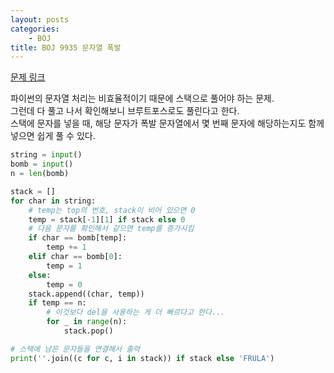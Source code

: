```yaml
---
layout: posts
categories:
    - BOJ
title: BOJ 9935 문자열 폭발
---
```


[문제 링크](https://www.acmicpc.net/problem/9935)

파이썬의 문자열 처리는 비효율적이기 때문에 스택으로 풀어야 하는 문제.  
그런데 다 풀고 나서 확인해보니 브루트포스로도 풀린다고 한다.  
스택에 문자를 넣을 때, 해당 문자가 폭발 문자열에서 몇 번째 문자에 해당하는지도 함께 넣으면 쉽게 풀 수 있다.

```python
string = input()
bomb = input()
n = len(bomb)

stack = []
for char in string:
    # temp는 top의 번호, stack이 비어 있으면 0
    temp = stack[-1][1] if stack else 0
    # 다음 문자를 확인해서 같으면 temp를 증가시킴
    if char == bomb[temp]:
        temp += 1
    elif char == bomb[0]:
        temp = 1
    else:
        temp = 0
    stack.append((char, temp))
    if temp == n:
        # 이것보다 del을 사용하는 게 더 빠르다고 한다...
        for _ in range(n):
            stack.pop()

# 스택에 남은 문자들을 연결해서 출력
print(''.join((c for c, i in stack)) if stack else 'FRULA')
```
